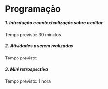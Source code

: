 # Programação

##### 1. Introdução e contextualização sobre o editor 
Tempo previsto: 30 minutos

##### 2. Atividades a serem realizadas 
Tempo previsto: 

##### 3. Mini retrospectiva
Tempo previsto: 1 hora